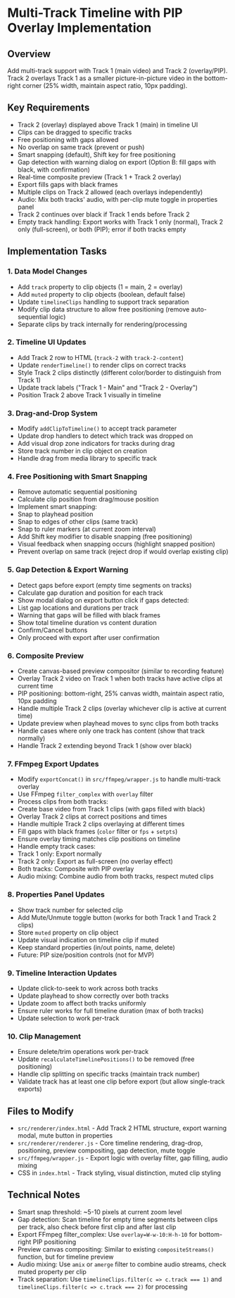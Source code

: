<!-- e13778fb-5909-456b-9151-9e065324650f 9119a3e3-8c24-494f-81b9-1f74d52df42b -->
# Multi-Track Timeline with PIP Overlay Implementation

## Overview

Add multi-track support with Track 1 (main video) and Track 2 (overlay/PIP). Track 2 overlays Track 1 as a smaller picture-in-picture video in the bottom-right corner (25% width, maintain aspect ratio, 10px padding).

## Key Requirements

- Track 2 (overlay) displayed above Track 1 (main) in timeline UI
- Clips can be dragged to specific tracks
- Free positioning with gaps allowed
- No overlap on same track (prevent or push)
- Smart snapping (default), Shift key for free positioning
- Gap detection with warning dialog on export (Option B: fill gaps with black, with confirmation)
- Real-time composite preview (Track 1 + Track 2 overlay)
- Export fills gaps with black frames
- Multiple clips on Track 2 allowed (each overlays independently)
- Audio: Mix both tracks' audio, with per-clip mute toggle in properties panel
- Track 2 continues over black if Track 1 ends before Track 2
- Empty track handling: Export works with Track 1 only (normal), Track 2 only (full-screen), or both (PIP); error if both tracks empty

## Implementation Tasks

### 1. Data Model Changes

- Add `track` property to clip objects (1 = main, 2 = overlay)
- Add `muted` property to clip objects (boolean, default false)
- Update `timelineClips` handling to support track separation
- Modify clip data structure to allow free positioning (remove auto-sequential logic)
- Separate clips by track internally for rendering/processing

### 2. Timeline UI Updates

- Add Track 2 row to HTML (`track-2` with `track-2-content`)
- Update `renderTimeline()` to render clips on correct tracks
- Style Track 2 clips distinctly (different color/border to distinguish from Track 1)
- Update track labels ("Track 1 - Main" and "Track 2 - Overlay")
- Position Track 2 above Track 1 visually in timeline

### 3. Drag-and-Drop System

- Modify `addClipToTimeline()` to accept track parameter
- Update drop handlers to detect which track was dropped on
- Add visual drop zone indicators for tracks during drag
- Store track number in clip object on creation
- Handle drag from media library to specific track

### 4. Free Positioning with Smart Snapping

- Remove automatic sequential positioning
- Calculate clip position from drag/mouse position
- Implement smart snapping:
- Snap to playhead position
- Snap to edges of other clips (same track)
- Snap to ruler markers (at current zoom interval)
- Add Shift key modifier to disable snapping (free positioning)
- Visual feedback when snapping occurs (highlight snapped position)
- Prevent overlap on same track (reject drop if would overlap existing clip)

### 5. Gap Detection & Export Warning

- Detect gaps before export (empty time segments on tracks)
- Calculate gap duration and position for each track
- Show modal dialog on export button click if gaps detected:
- List gap locations and durations per track
- Warning that gaps will be filled with black frames
- Show total timeline duration vs content duration
- Confirm/Cancel buttons
- Only proceed with export after user confirmation

### 6. Composite Preview

- Create canvas-based preview compositor (similar to recording feature)
- Overlay Track 2 video on Track 1 when both tracks have active clips at current time
- PIP positioning: bottom-right, 25% canvas width, maintain aspect ratio, 10px padding
- Handle multiple Track 2 clips (overlay whichever clip is active at current time)
- Update preview when playhead moves to sync clips from both tracks
- Handle cases where only one track has content (show that track normally)
- Handle Track 2 extending beyond Track 1 (show over black)

### 7. FFmpeg Export Updates

- Modify `exportConcat()` in `src/ffmpeg/wrapper.js` to handle multi-track overlay
- Use FFmpeg `filter_complex` with `overlay` filter
- Process clips from both tracks:
- Create base video from Track 1 clips (with gaps filled with black)
- Overlay Track 2 clips at correct positions and times
- Handle multiple Track 2 clips overlaying at different times
- Fill gaps with black frames (`color` filter or `fps` + `setpts`)
- Ensure overlay timing matches clip positions on timeline
- Handle empty track cases:
- Track 1 only: Export normally
- Track 2 only: Export as full-screen (no overlay effect)
- Both tracks: Composite with PIP overlay
- Audio mixing: Combine audio from both tracks, respect muted clips

### 8. Properties Panel Updates

- Show track number for selected clip
- Add Mute/Unmute toggle button (works for both Track 1 and Track 2 clips)
- Store `muted` property on clip object
- Update visual indication on timeline clip if muted
- Keep standard properties (in/out points, name, delete)
- Future: PIP size/position controls (not for MVP)

### 9. Timeline Interaction Updates

- Update click-to-seek to work across both tracks
- Update playhead to show correctly over both tracks
- Update zoom to affect both tracks uniformly
- Ensure ruler works for full timeline duration (max of both tracks)
- Update selection to work per-track

### 10. Clip Management

- Ensure delete/trim operations work per-track
- Update `recalculateTimelinePositions()` to be removed (free positioning)
- Handle clip splitting on specific tracks (maintain track number)
- Validate track has at least one clip before export (but allow single-track exports)

## Files to Modify

- `src/renderer/index.html` - Add Track 2 HTML structure, export warning modal, mute button in properties
- `src/renderer/renderer.js` - Core timeline rendering, drag-drop, positioning, preview compositing, gap detection, mute toggle
- `src/ffmpeg/wrapper.js` - Export logic with overlay filter, gap filling, audio mixing
- CSS in `index.html` - Track styling, visual distinction, muted clip styling

## Technical Notes

- Smart snap threshold: ~5-10 pixels at current zoom level
- Gap detection: Scan timeline for empty time segments between clips per track, also check before first clip and after last clip
- Export FFmpeg filter_complex: Use `overlay=W-w-10:H-h-10` for bottom-right PIP positioning
- Preview canvas compositing: Similar to existing `compositeStreams()` function, but for timeline preview
- Audio mixing: Use `amix` or `amerge` filter to combine audio streams, check muted property per clip
- Track separation: Use `timelineClips.filter(c => c.track === 1)` and `timelineClips.filter(c => c.track === 2)` for processing